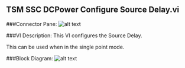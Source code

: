 ## **TSM SSC DCPower Configure Source Delay.vi**
###Connector Pane:
![alt text](/images/DCPower/Source/TSM%20SSC%20DCPower%20Configure%20Source%20Delay.vic.png "TSM SSC DCPower Configure Source Delay.vi connector pane")

###VI Description:
This VI configures the Source Delay.

This can be used when in the single point mode.

###Block Diagram:
![alt text](/images/DCPower/Source/TSM%20SSC%20DCPower%20Configure%20Source%20Delay.vid.png "TSM SSC DCPower Configure Source Delay.vi block diagram")
